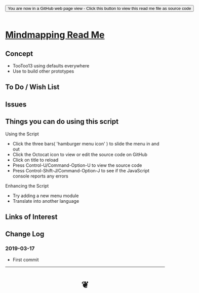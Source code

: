 
<span style=display:none; >[You are now in a GitHub source code view - click this link to view Read Me file as a web page]( https://pushme-pullyou.github.io/tootoo13/#prototypes/mindmapping/README.md "View file as a web page." ) </span>

<div><input type=button class = "btn btn-secondary btn-sm" onclick=window.location.href="https://github.com/pushme-pullyou/tootoo13/tree/master/prototypes/mindmapping"
value="You are now in a GitHub web page view - Click this button to view this read me file as source code" ></div>

<br>

# [Mindmapping Read Me]( #prototypes/mindmapping/README.md )

<!--
<iframe src=https://pushme-pullyou.github.io/tootoo13/prototypes/mindmapping/prototypes/mindmapping.html width=100% height=500px >Iframes are not viewable in GitHub source code views</iframe>
_<small>Mindmapping</small>_

## Full Screen: [Mindmapping]( https://pushme-pullyou.github.io/tootoo13/prototypes/mindmapping/prototypes/mindmapping.html )
-->


## Concept

* TooToo13 using defaults everywhere
* Use to build other prototypes


## To Do / Wish List


## Issues


## Things you can do using this script

Using the Script
* Click the three bars( 'hamburger menu icon' ) to slide the menu in and out
* Click the Octocat icon to view or edit the source code on GitHub
* Click on title to reload
* Press Control-U/Command-Option-U to view the source code
* Press Control-Shift-J/Command-Option-J to see if the JavaScript console reports any errors

Enhancing the Script

* Try adding a new menu module
* Translate into another language

## Links of Interest



## Change Log


### 2019-03-17

* First commit


***

# <center title="hello!" ><a href=javascript:window.scrollTo(0,0); style=text-decoration:none; > ❦ </a></center>

